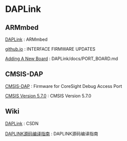 # DAPLink

## ARMmbed 

[DAPLink](https://github.com/ARMmbed/DAPLink) : ARMmbed 

[github.io](https://armmbed.github.io/DAPLink/) : INTERFACE FIRMWARE UPDATES 

[Adding A New Board](https://github.com/ARMmbed/DAPLink/blob/master/docs/PORT_BOARD.md) : DAPLink/docs/PORT_BOARD.md



## CMSIS-DAP

[CMSIS-DAP](http://www.keil.com/pack/doc/CMSIS/DAP/html/index.html) : Firmware for CoreSight Debug Access Port 

[CMSIS  Version 5.7.0](http://www.keil.com/pack/doc/CMSIS/General/html/index.html) : CMSIS  Version 5.7.0 


## Wiki

[DAPLink](https://blog.csdn.net/weixin_37747603/article/details/82745460) : CSDN 

[DAPLINK源码编译指南](http://www.eemaker.com/daplink-yuanmabianyi.html) : DAPLINK源码编译指南 



